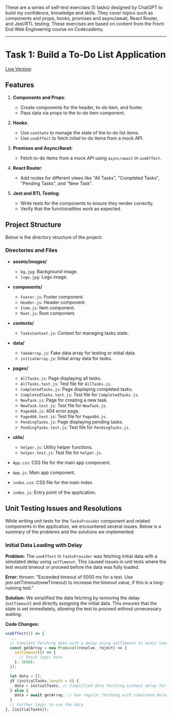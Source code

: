 These are a series of self-test exercises (5 tasks) designed by ChatGPT to build my confidence, knowledge and skills. They cover topics such as components and props, hooks, promises and async/await, React Router, and Jest/RTL testing. These exercises are based on content from the Front-End Web Engineering course on Codecademy.

---

# Task 1: Build a To-Do List Application

[Live Version](https://dmytrokorobko.github.io/To-Do-List-Application/)

## Features

1. **Components and Props**: 
    - Create components for the header, to-do item, and footer.
    - Pass data via props to the to-do item component.

2. **Hooks**: 
    - Use `useState` to manage the state of the to-do list items.
    - Use `useEffect` to fetch initial to-do items from a mock API.

3. **Promises and Async/Await**: 
    - Fetch to-do items from a mock API using `async/await` in `useEffect`.

4. **React Router**: 
    - Add routes for different views like "All Tasks", "Completed Tasks", "Pending Tasks", and "New Task".

5. **Jest and RTL Testing**: 
    - Write tests for the components to ensure they render correctly.
    - Verify that the functionalities work as expected.

## Project Structure

Below is the directory structure of the project:


### Directories and Files

- **assets/images/**
  - `bg.jpg`: Background image.
  - `logo.jpg`: Logo image.

- **components/**
  - `Footer.js`: Footer component.
  - `Header.js`: Header component.
  - `Item.js`: Item component.
  - `Root.js`: Root component.

- **contexts/**
  - `TasksContext.js`: Context for managing tasks state.

- **data/**
  - `fakeArray.js`: Fake data array for testing or initial data.
  - `initialArray.js`: Initial array data for tasks.

- **pages/**
  - `AllTasks.js`: Page displaying all tasks.
  - `AllTasks.test.js`: Test file for `AllTasks.js`.
  - `CompletedTasks.js`: Page displaying completed tasks.
  - `CompletedTasks.test.js`: Test file for `CompletedTasks.js`.
  - `NewTask.js`: Page for creating a new task.
  - `NewTask.test.js`: Test file for `NewTask.js`.
  - `Page404.js`: 404 error page.
  - `Page404.test.js`: Test file for `Page404.js`.
  - `PendingTasks.js`: Page displaying pending tasks.
  - `PendingTasks.test.js`: Test file for `PendingTasks.js`.

- **utils/**
  - `helper.js`: Utility helper functions.
  - `helper.test.js`: Test file for `helper.js`.

- `App.css`: CSS file for the main app component.
- `App.js`: Main app component.
- `index.css`: CSS file for the main index.
- `index.js`: Entry point of the application.

## Unit Testing Issues and Resolutions

While writing unit tests for the `TasksProvider` component and related components in the application, we encountered several issues. Below is a summary of the problems and the solutions we implemented:

### Initial Data Loading with Delay

**Problem:**
The `useEffect` in `TasksProvider` was fetching initial data with a simulated delay using `setTimeout`. This caused issues in unit tests where the test would timeout or proceed before the data was fully loaded.

**Error:**
thrown: "Exceeded timeout of 5000 ms for a test. Use jest.setTimeout(newTimeout) to increase the timeout value, if this is a long-running test."

**Solution:**
We simplified the data fetching by removing the delay (`setTimeout`) and directly assigning the initial data. This ensures that the state is set immediately, allowing the test to proceed without unnecessary waiting.

**Code Changes:**
```javascript
useEffect(() => {
  ...
  // Simulate fetching data with a delay using setTimeout to mimic loading in a browser environment.
  const getArray = new Promise((resolve, reject) => {
    setTimeout(() => {
      // Fetch logic here
    }, 3000);
  });

  let data = [];
  if (initialTasks.length > 0) {
    data = initialTasks; // Simplified data fetching without delay for unit testing
  } else {
    data = await getArray; // Use regular fetching with simulated delay
  }
  // Further logic to use the data
}, [initialTasks]);




